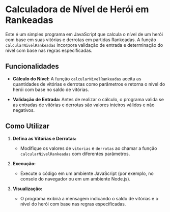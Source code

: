 # Calculadora de Nível de Herói em Rankeadas

Este é um simples programa em JavaScript que calcula o nível de um herói com base em suas vitórias e derrotas em partidas Rankeadas. A função `calcularNivelRankeadas` incorpora validação de entrada e determinação do nível com base nas regras especificadas.

## Funcionalidades

- **Cálculo do Nível:** A função `calcularNivelRankeadas` aceita as quantidades de vitórias e derrotas como parâmetros e retorna o nível do herói com base no saldo de vitórias.

- **Validação de Entrada:** Antes de realizar o cálculo, o programa valida se as entradas de vitórias e derrotas são valores inteiros válidos e não negativos.

## Como Utilizar

1. **Defina as Vitórias e Derrotas:**
   - Modifique os valores de `vitorias` e `derrotas` ao chamar a função `calcularNivelRankeadas` com diferentes parâmetros.

2. **Execução:**
   - Execute o código em um ambiente JavaScript (por exemplo, no console do navegador ou em um ambiente Node.js).

3. **Visualização:**
   - O programa exibirá a mensagem indicando o saldo de vitórias e o nível do herói com base nas regras especificadas.


